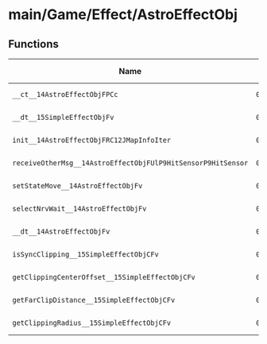 # main/Game/Effect/AstroEffectObj

## Functions

| Name | Address | Match % |
|------|---------|---------|
| `__ct__14AstroEffectObjFPCc` | `0x800C44B4` | :x: (0.0%) |
| `__dt__15SimpleEffectObjFv` | `0x800C44F8` | :x: (0.0%) |
| `init__14AstroEffectObjFRC12JMapInfoIter` | `0x800C4554` | :x: (0.0%) |
| `receiveOtherMsg__14AstroEffectObjFUlP9HitSensorP9HitSensor` | `0x800C45BC` | :x: (0.0%) |
| `setStateMove__14AstroEffectObjFv` | `0x800C45C4` | :x: (0.0%) |
| `selectNrvWait__14AstroEffectObjFv` | `0x800C4608` | :x: (0.0%) |
| `__dt__14AstroEffectObjFv` | `0x800C4658` | :x: (0.0%) |
| `isSyncClipping__15SimpleEffectObjCFv` | `0x800C46B0` | :x: (0.0%) |
| `getClippingCenterOffset__15SimpleEffectObjCFv` | `0x800C46B8` | :x: (0.0%) |
| `getFarClipDistance__15SimpleEffectObjCFv` | `0x800C46D8` | :x: (0.0%) |
| `getClippingRadius__15SimpleEffectObjCFv` | `0x800C46E0` | :x: (0.0%) |